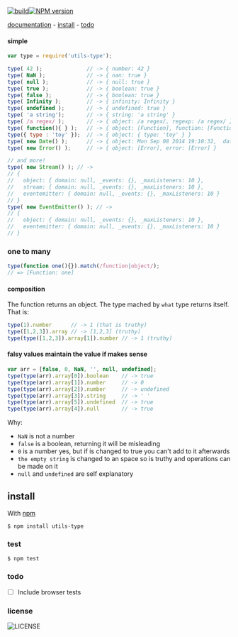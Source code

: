 [![build][badge-build]][x-travis][![NPM version][badge-version]][x-npm]

[documentation](#documentation) -
[install](#install) -
[todo](#todo)

#### simple

```js
var type = require('utils-type');

type( 42 );              // -> { number: 42 }
type( NaN );             // -> { nan: true }
type( null );            // -> { null: true }
type( true );            // -> { boolean: true }
type( false );           // -> { boolean: true }
type( Infinity );        // -> { infinity: Infinity }
type( undefined );       // -> { undefined: true }
type( 'a string');       // -> { string: 'a string' }
type( /a regex/ );       // -> { object: /a regex/, regexp: /a regex/ } }
type( function(){ } );   // -> { object: [Function], function: [Function] }
type({ type : 'toy' });  // -> { object: { type: 'toy' } }
type( new Date() );      // -> { object: Mon Sep 08 2014 19:10:32,  date: Mon Sep 08 2014 19:10:32 GMT+0200 (CEST) }
type( new Error() );     // -> { object: [Error], error: [Error] }

// and more!
type( new Stream() ); // ->
// {
//   object: { domain: null, _events: {}, _maxListeners: 10 },
//   stream: { domain: null, _events: {}, _maxListeners: 10 },
//   eventemitter: { domain: null, _events: {}, _maxListeners: 10 }
// }
type( new EventEmitter() ); // ->
// {
//   object: { domain: null, _events: {}, _maxListeners: 10 },
//   eventemitter: { domain: null, _events: {}, _maxListeners: 10 }
// }
```
### one to many

```js
type(function one(){}).match(/function|object/);
// => [Function: one]
```

#### composition

The function returns an object. The type mached by `what` type returns itself. That is:

```js
type(1).number      // -> 1 (that is truthy)
type([1,2,3]).array // -> [1,2,3] (truthy)
type(type([1,2,3]).array[1]).number // -> 1 (truthy)
```

#### falsy values maintain the value if makes sense

```js
var arr = [false, 0, NaN, '', null, undefined];
type(type(arr).array[0]).boolean    // -> true
type(type(arr).array[1]).number     // -> 0
type(type(arr).array[2]).number     // -> undefined
type(type(arr).array[3]).string     // -> ' '
type(type(arr).array[5]).undefined  // -> true
type(type(arr).array[4]).null       // -> true
```

Why:
- `NaN` is not a number
- `false` is a boolean, returning it will be misleading
- `0` is a number yes, but if is changed to true you can't add to it afterwards
- `the empty string` is changed to an space so is truthy and operations can be made on it
- `null` and `undefined` are self explanatory

## install

With [npm][x-npm]

    $ npm install utils-type

### test

    $ npm test

### todo

 - [ ] Include browser tests

### license

![LICENSE](http://img.shields.io/npm/l/utils-type.svg?style=flat-square)

[x-npm]: https://npmjs.org/package/utils-type
[x-travis]: https://travis-ci.org/stringparser/utils-type/builds
[badge-build]: http://img.shields.io/travis/stringparser/utils-type/master.svg?style=flat-square
[badge-version]: http://img.shields.io/npm/v/utils-type.svg?style=flat-square
